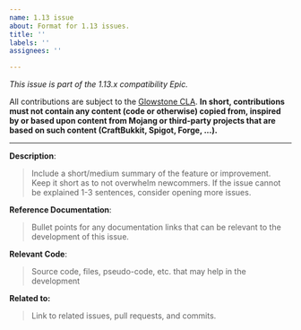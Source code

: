 ```yaml
---
name: 1.13 issue
about: Format for 1.13 issues.
title: ''
labels: ''
assignees: ''

---
```


*This issue is part of the 1.13.x compatibility Epic.*

All contributions are subject to the [Glowstone CLA](https://glowstone.net/cla). **In short, contributions must not contain any content (code or otherwise) copied from,
inspired by or based upon content from Mojang or third-party projects that are based on such content (CraftBukkit, Spigot, Forge, ...).**

---

**Description**:

> Include a short/medium summary of the feature or improvement. Keep it short as to not overwhelm newcommers.
If the issue cannot be explained 1-3 sentences, consider opening more issues.

**Reference Documentation**:

> Bullet points for any documentation links that can be relevant to the development of this issue.

**Relevant Code**:

> Source code, files, pseudo-code, etc. that may help in the development

**Related to:**

> Link to related issues, pull requests, and commits.
